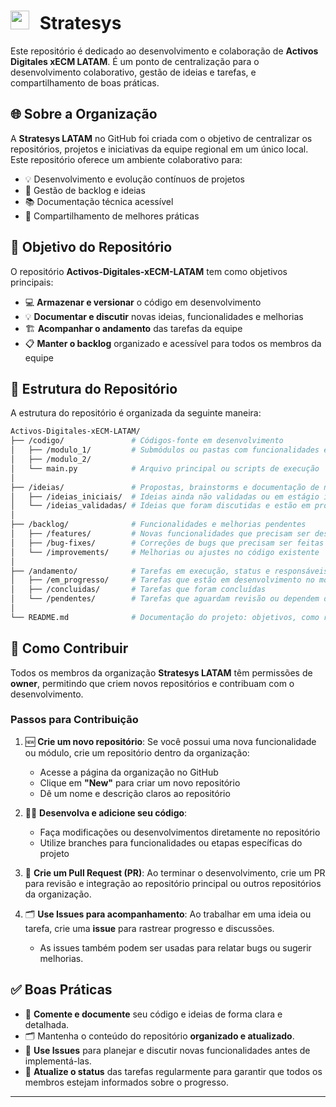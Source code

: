 # <img src ="https://media2.giphy.com/media/QssGEmpkyEOhBCb7e1/giphy.gif?cid=ecf05e47a0n3gi1bfqntqmob8g9aid1oyj2wr3ds3mg700bl&rid=giphy.gif" width="30" height="30" style="margin-right: 10px;"> Stratesys

Este repositório é dedicado ao desenvolvimento e colaboração de **Activos Digitales xECM LATAM**. É um ponto de centralização para o desenvolvimento colaborativo, gestão de ideias e tarefas, e compartilhamento de boas práticas.

## 🌐 Sobre a Organização

A **Stratesys LATAM** no GitHub foi criada com o objetivo de centralizar os repositórios, projetos e iniciativas da equipe regional em um único local. Este repositório oferece um ambiente colaborativo para:

- 💡 Desenvolvimento e evolução contínuos de projetos
- 📝 Gestão de backlog e ideias
- 📚 Documentação técnica acessível
- 🔄 Compartilhamento de melhores práticas

## 📌 Objetivo do Repositório

O repositório **Activos-Digitales-xECM-LATAM** tem como objetivos principais:

- 💻 **Armazenar e versionar** o código em desenvolvimento
- 💡 **Documentar e discutir** novas ideias, funcionalidades e melhorias
- 🏗️ **Acompanhar o andamento** das tarefas da equipe
- 📋 **Manter o backlog** organizado e acessível para todos os membros da equipe

## 📁 Estrutura do Repositório

A estrutura do repositório é organizada da seguinte maneira:

```bash
Activos-Digitales-xECM-LATAM/
├── /codigo/               # Códigos-fonte em desenvolvimento
│   ├── /modulo_1/         # Submódulos ou pastas com funcionalidades específicas
│   ├── /modulo_2/
│   └── main.py            # Arquivo principal ou scripts de execução
│
├── /ideias/               # Propostas, brainstorms e documentação de novas funcionalidades
│   ├── /ideias_iniciais/  # Ideias ainda não validadas ou em estágio inicial
│   └── /ideias_validadas/ # Ideias que foram discutidas e estão em processo de análise
│
├── /backlog/              # Funcionalidades e melhorias pendentes
│   ├── /features/         # Novas funcionalidades que precisam ser desenvolvidas
│   ├── /bug-fixes/        # Correções de bugs que precisam ser feitas
│   └── /improvements/     # Melhorias ou ajustes no código existente
│
├── /andamento/            # Tarefas em execução, status e responsáveis
│   ├── /em_progresso/     # Tarefas que estão em desenvolvimento no momento
│   ├── /concluidas/       # Tarefas que foram concluídas
│   └── /pendentes/        # Tarefas que aguardam revisão ou dependem de outras
│
└── README.md              # Documentação do projeto: objetivos, como rodar, requisitos
```

## 🚀 Como Contribuir

Todos os membros da organização **Stratesys LATAM** têm permissões de **owner**, permitindo que criem novos repositórios e contribuam com o desenvolvimento.

### Passos para Contribuição

1. 🆕 **Crie um novo repositório**: Se você possui uma nova funcionalidade ou módulo, crie um repositório dentro da organização:
   - Acesse a página da organização no GitHub
   - Clique em **"New"** para criar um novo repositório
   - Dê um nome e descrição claros ao repositório

2. 🧑‍💻 **Desenvolva e adicione seu código**:
   - Faça modificações ou desenvolvimentos diretamente no repositório
   - Utilize branches para funcionalidades ou etapas específicas do projeto

3. 🔀 **Crie um Pull Request (PR)**: Ao terminar o desenvolvimento, crie um PR para revisão e integração ao repositório principal ou outros repositórios da organização.

4. 🗂️ **Use Issues para acompanhamento**: Ao trabalhar em uma ideia ou tarefa, crie uma **issue** para rastrear progresso e discussões.
   - As issues também podem ser usadas para relatar bugs ou sugerir melhorias.

## ✅ Boas Práticas

- 📝 **Comente e documente** seu código e ideias de forma clara e detalhada.
- 🗂️ Mantenha o conteúdo do repositório **organizado e atualizado**.
- 💬 **Use Issues** para planejar e discutir novas funcionalidades antes de implementá-las.
- 🔄 **Atualize o status** das tarefas regularmente para garantir que todos os membros estejam informados sobre o progresso.

---
